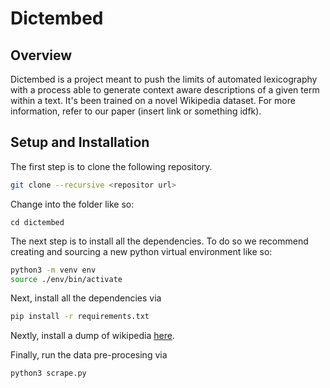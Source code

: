 # Dictembed

## Overview
Dictembed is a project meant to push the limits of automated lexicography with a process able to generate context aware descriptions of a given term within a text. It's been trained on a novel Wikipedia dataset. For more information, refer to our paper (insert link or something idfk).

## Setup and Installation

The first step is to clone the following repository.

```bash
git clone --recursive <repositor url>
```

Change into the folder like so:

```
cd dictembed
```

The next step is to install all the dependencies. To do so we recommend creating and sourcing a new python virtual environment like so:

```bash
python3 -m venv env
source ./env/bin/activate
```

Next, install all the dependencies via

```bash
pip install -r requirements.txt
```

Nextly, install a dump of wikipedia [here](https://dumps.wikimedia.org/).

Finally, run the data pre-procesing via

```bash
python3 scrape.py
```



